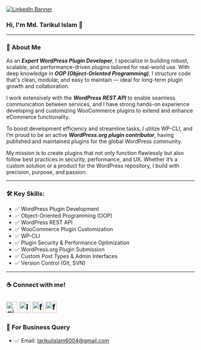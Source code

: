 [![LinkedIn Banner](https://media.licdn.com/dms/image/v2/D4E16AQEXwB1Omv3t1A/profile-displaybackgroundimage-shrink_350_1400/B4EZZlr38GHoAc-/0/1745462723809?e=1750896000&v=beta&t=wvZ9lbiq4ZMtvnBrNE9F982ytqcbmVYPZ_pZKGZxLZM)](https://www.linkedin.com/in/tarikulalways)

### Hi, I'm Md. Tarikul Islam 👋

---

### 🚀 About Me
As an ***Expert WordPress Plugin Developer***, I specialize in building robust, scalable, and performance-driven plugins tailored for real-world use. With deep knowledge in ***OOP (Object-Oriented Programming)***, I structure code that's clean, modular, and easy to maintain — ideal for long-term plugin growth and collaboration.

I work extensively with the ***WordPress REST API*** to enable seamless communication between services, and I have strong hands-on experience developing and customizing WooCommerce plugins to extend and enhance eCommerce functionality.

To boost development efficiency and streamline tasks, I utilize WP-CLI, and I’m proud to be an active ***WordPress.org plugin contributor***, having published and maintained plugins for the global WordPress community.

My mission is to create plugins that not only function flawlessly but also follow best practices in security, performance, and UX. Whether it’s a custom solution or a product for the WordPress repository, I build with precision, purpose, and passion.

---

### 🛠️ Key Skills:

- ✅ WordPress Plugin Development  
- ✅ Object-Oriented Programming (OOP)  
- ✅ WordPress REST API  
- ✅ WooCommerce Plugin Customization  
- ✅ WP-CLI  
- ✅ Plugin Security & Performance Optimization  
- ✅ WordPress.org Plugin Submission  
- ✅ Custom Post Types & Admin Interfaces  
- ✅ Version Control (Git, SVN)

---

### ☕ Connect with me!
[<img src='https://img.icons8.com/ios-filled/50/f000/github.png' alt='github' height='30'>](https://github.com/tarikulalways)
[<img src='https://img.icons8.com/ios-filled/50/f000/linkedin.png' alt='linkedin' height='30'>](https://www.linkedin.com/in/tarikulalways/) 
[<img src='https://img.icons8.com/ios-filled/50/f000/facebook.png' alt='facebook' height='30'>](https://www.facebook.com/tarikulalways)
[<img src='https://img.icons8.com/ios-filled/50/f000/wordpress.png' alt='facebook' height='30'>](https://profiles.wordpress.org/tarikulalways/)
---

### 📧 For Business Query
- ✅ Email: tarikulislam6004@gmail.com
